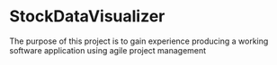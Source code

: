 # StockDataVisualizer
The purpose of this project is to gain experience producing a working software application using agile project management
